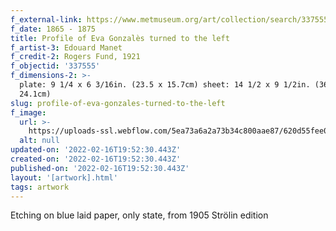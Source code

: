 ```yaml
---
f_external-link: https://www.metmuseum.org/art/collection/search/337555
f_date: 1865 - 1875
title: Profile of Eva Gonzalès turned to the left
f_artist-3: Edouard Manet
f_credit-2: Rogers Fund, 1921
f_objectid: '337555'
f_dimensions-2: >-
  plate: 9 1/4 x 6 3/16in. (23.5 x 15.7cm) sheet: 14 1/2 x 9 1/2in. (36.8 x
  24.1cm)
slug: profile-of-eva-gonzales-turned-to-the-left
f_image:
  url: >-
    https://uploads-ssl.webflow.com/5ea73a6a2a73b34c800aae87/620d55fee07fc25393c7d725_DP815338.jpeg
  alt: null
updated-on: '2022-02-16T19:52:30.443Z'
created-on: '2022-02-16T19:52:30.443Z'
published-on: '2022-02-16T19:52:30.443Z'
layout: '[artwork].html'
tags: artwork
---
```


Etching on blue laid paper, only state, from 1905 Strölin edition
